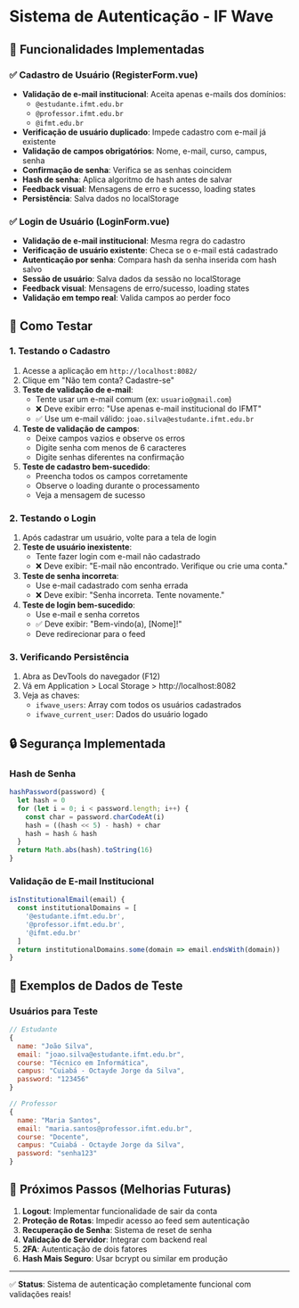 # Sistema de Autenticação - IF Wave

## 🔐 Funcionalidades Implementadas

### ✅ Cadastro de Usuário (RegisterForm.vue)
- **Validação de e-mail institucional**: Aceita apenas e-mails dos domínios:
  - `@estudante.ifmt.edu.br`
  - `@professor.ifmt.edu.br` 
  - `@ifmt.edu.br`
- **Verificação de usuário duplicado**: Impede cadastro com e-mail já existente
- **Validação de campos obrigatórios**: Nome, e-mail, curso, campus, senha
- **Confirmação de senha**: Verifica se as senhas coincidem
- **Hash de senha**: Aplica algoritmo de hash antes de salvar
- **Feedback visual**: Mensagens de erro e sucesso, loading states
- **Persistência**: Salva dados no localStorage

### ✅ Login de Usuário (LoginForm.vue)
- **Validação de e-mail institucional**: Mesma regra do cadastro
- **Verificação de usuário existente**: Checa se o e-mail está cadastrado
- **Autenticação por senha**: Compara hash da senha inserida com hash salvo
- **Sessão de usuário**: Salva dados da sessão no localStorage
- **Feedback visual**: Mensagens de erro/sucesso, loading states
- **Validação em tempo real**: Valida campos ao perder foco

## 🧪 Como Testar

### 1. Testando o Cadastro
1. Acesse a aplicação em `http://localhost:8082/`
2. Clique em "Não tem conta? Cadastre-se"
3. **Teste de validação de e-mail**:
   - Tente usar um e-mail comum (ex: `usuario@gmail.com`) 
   - ❌ Deve exibir erro: "Use apenas e-mail institucional do IFMT"
   - ✅ Use um e-mail válido: `joao.silva@estudante.ifmt.edu.br`
4. **Teste de validação de campos**:
   - Deixe campos vazios e observe os erros
   - Digite senha com menos de 6 caracteres
   - Digite senhas diferentes na confirmação
5. **Teste de cadastro bem-sucedido**:
   - Preencha todos os campos corretamente
   - Observe o loading durante o processamento
   - Veja a mensagem de sucesso

### 2. Testando o Login
1. Após cadastrar um usuário, volte para a tela de login
2. **Teste de usuário inexistente**:
   - Tente fazer login com e-mail não cadastrado
   - ❌ Deve exibir: "E-mail não encontrado. Verifique ou crie uma conta."
3. **Teste de senha incorreta**:
   - Use e-mail cadastrado com senha errada
   - ❌ Deve exibir: "Senha incorreta. Tente novamente."
4. **Teste de login bem-sucedido**:
   - Use e-mail e senha corretos
   - ✅ Deve exibir: "Bem-vindo(a), [Nome]!"
   - Deve redirecionar para o feed

### 3. Verificando Persistência
1. Abra as DevTools do navegador (F12)
2. Vá em Application > Local Storage > http://localhost:8082
3. Veja as chaves:
   - `ifwave_users`: Array com todos os usuários cadastrados
   - `ifwave_current_user`: Dados do usuário logado

## 🔒 Segurança Implementada

### Hash de Senha
```javascript
hashPassword(password) {
  let hash = 0
  for (let i = 0; i < password.length; i++) {
    const char = password.charCodeAt(i)
    hash = ((hash << 5) - hash) + char
    hash = hash & hash
  }
  return Math.abs(hash).toString(16)
}
```

### Validação de E-mail Institucional
```javascript
isInstitutionalEmail(email) {
  const institutionalDomains = [
    '@estudante.ifmt.edu.br',
    '@professor.ifmt.edu.br',
    '@ifmt.edu.br'
  ]
  return institutionalDomains.some(domain => email.endsWith(domain))
}
```

## 📝 Exemplos de Dados de Teste

### Usuários para Teste
```javascript
// Estudante
{
  name: "João Silva",
  email: "joao.silva@estudante.ifmt.edu.br",
  course: "Técnico em Informática",
  campus: "Cuiabá - Octayde Jorge da Silva",
  password: "123456"
}

// Professor  
{
  name: "Maria Santos",
  email: "maria.santos@professor.ifmt.edu.br", 
  course: "Docente",
  campus: "Cuiabá - Octayde Jorge da Silva",
  password: "senha123"
}
```

## 🚀 Próximos Passos (Melhorias Futuras)

1. **Logout**: Implementar funcionalidade de sair da conta
2. **Proteção de Rotas**: Impedir acesso ao feed sem autenticação
3. **Recuperação de Senha**: Sistema de reset de senha
4. **Validação de Servidor**: Integrar com backend real
5. **2FA**: Autenticação de dois fatores
6. **Hash Mais Seguro**: Usar bcrypt ou similar em produção

---

✅ **Status**: Sistema de autenticação completamente funcional com validações reais!
